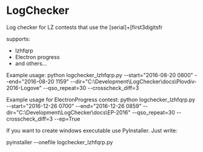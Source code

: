 # LogChecker
Log checker for LZ contests that use the [serial]+[first3digitsfr

supports:
- lzhfqrp
- Electron progress
- and others...


Example usage:
python logchecker_lzhfqrp.py --start="2016-08-20 0800" --end="2016-08-20 1159" --dir="C:\Development\LogChecker\docs\Plovdiv-2016-Logove" --qso_repeat=30 --crosscheck_diff=3


Example usage for ElectronProgress contest:
python logchecker_lzhfqrp.py --start="2016-12-26 0700" --end="2016-12-26 0859" --dir="C:\Development\LogChecker\docs\EP-2016" --qso_repeat=30 --crosscheck_diff=3 --ep=True


If you want to create windows executable use PyInstaller. Just write:

pyinstaller --onefile logchecker_lzhfqrp.py
